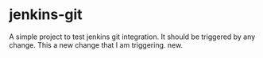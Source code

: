 # jenkins-git

A simple project to test jenkins git integration.
It should be triggered by any change.
This a new change that I am triggering.
new.

